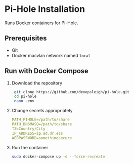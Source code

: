 # Pi-Hole Installation

Runs Docker containers for Pi-Hole.

## Prerequisites

- Git
- Docker macvlan network named `local`

## Run with Docker Compose

1. Download the repository

   ```sh
    git clone https://github.com/devopsleigh/pi-hole.git
    cd pi-hole
    nano .env
    ```

2. Change secrets appropriately

   ```yaml
   PATH_PIHOLE=/path/to/share
   PATH_DNSMASQ=/path/to/share
   TZ=Country/City
   IP_ADDRESS=ip.ad.dr.ess
   WEBPASSWORD=somethingsecure
   ```

3. Run the container

   ```sh
   sudo docker-compose up -d --force-recreate
   ```

